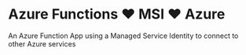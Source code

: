 # Azure Functions :heart: MSI :heart: Azure

An Azure Function App using a Managed Service Identity to connect to other Azure services
